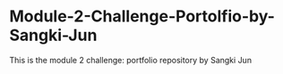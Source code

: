# Module-2-Challenge-Portolfio-by-Sangki-Jun
This is the module 2 challenge: portfolio repository by Sangki Jun
